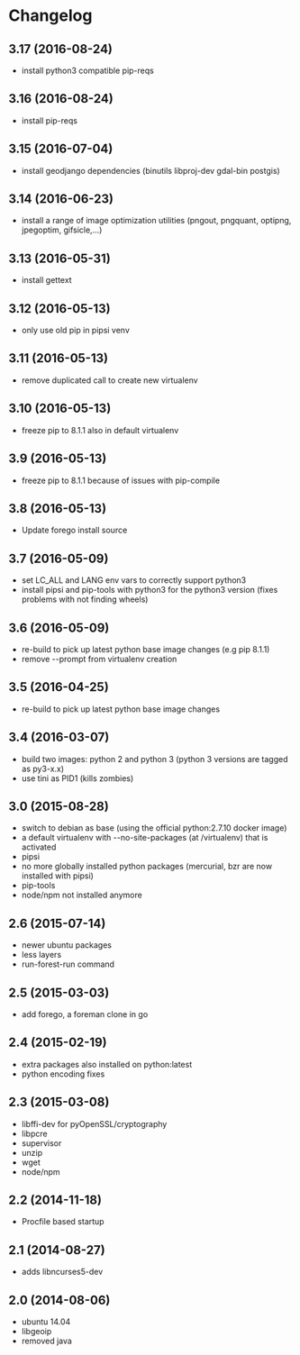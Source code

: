 # Changelog

## 3.17 (2016-08-24)

* install python3 compatible pip-reqs


## 3.16 (2016-08-24)

* install pip-reqs


## 3.15 (2016-07-04)

* install geodjango dependencies (binutils libproj-dev gdal-bin postgis)


## 3.14 (2016-06-23)

* install a range of image optimization utilities (pngout, pngquant, optipng, jpegoptim, gifsicle,...)


## 3.13 (2016-05-31)

* install gettext


## 3.12 (2016-05-13)

* only use old pip in pipsi venv


## 3.11 (2016-05-13)

* remove duplicated call to create new virtualenv


## 3.10 (2016-05-13)

* freeze pip to 8.1.1 also in default virtualenv


## 3.9 (2016-05-13)

* freeze pip to 8.1.1 because of issues with pip-compile


## 3.8 (2016-05-13)

* Update forego install source


## 3.7 (2016-05-09)

* set LC_ALL and LANG env vars to correctly support python3
* install pipsi and pip-tools with python3 for the python3 version
  (fixes problems with not finding wheels)


## 3.6 (2016-05-09)

* re-build to pick up latest python base image changes (e.g pip 8.1.1)
* remove --prompt from virtualenv creation


## 3.5 (2016-04-25)

* re-build to pick up latest python base image changes


## 3.4 (2016-03-07)

* build two images: python 2 and python 3
  (python 3 versions are tagged as py3-x.x)
* use tini as PID1 (kills zombies)


## 3.0 (2015-08-28)

* switch to debian as base (using the official python:2.7.10 docker image)
* a default virtualenv with --no-site-packages (at /virtualenv) that is activated
* pipsi
* no more globally installed python packages (mercurial, bzr are now installed with pipsi)
* pip-tools
* node/npm not installed anymore


## 2.6 (2015-07-14)

* newer ubuntu packages
* less layers
* run-forest-run command


## 2.5 (2015-03-03)

* add forego, a foreman clone in go


## 2.4 (2015-02-19)

* extra packages also installed on python:latest
* python encoding fixes


## 2.3 (2015-03-08)

* libffi-dev for pyOpenSSL/cryptography
* libpcre
* supervisor
* unzip
* wget
* node/npm


## 2.2 (2014-11-18)

* Procfile based startup


## 2.1 (2014-08-27)

* adds libncurses5-dev


## 2.0 (2014-08-06)

* ubuntu 14.04
* libgeoip
* removed java
